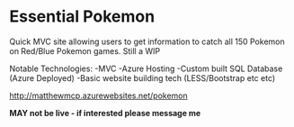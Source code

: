 # Essential Pokemon

Quick MVC site allowing users to get information to catch all 150 Pokemon on Red/Blue Pokemon games. Still a WIP


Notable Technologies: -MVC -Azure Hosting -Custom built SQL Database (Azure Deployed)  -Basic website building tech (LESS/Bootstrap etc etc)



http://matthewmcp.azurewebsites.net/pokemon  

**MAY not be live - if interested please message me**
